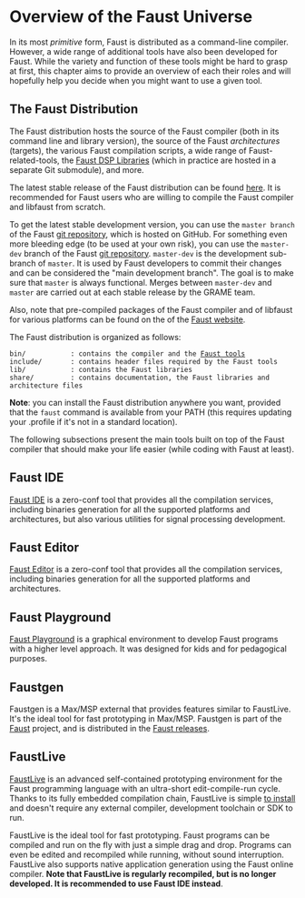 # Overview of the Faust Universe

In its most *primitive* form, Faust is distributed as a command-line compiler. However, a wide range of additional tools have also been developed for Faust. While the variety and function of these tools might be hard to grasp at first, this chapter aims to provide an overview of each their roles and will hopefully help you decide when you might want to use a given tool.

<!-- TODO: it'd be nice to have some kind of figure here summarizing everything the various Faust branches should appear in this figure: we want something as complete as possible. -->

## The Faust Distribution

The Faust distribution hosts the source of the Faust compiler (both in its command line and library version), the source of the Faust *architectures* (targets), the various Faust compilation scripts, a wide range of Faust-related-tools, the [Faust DSP Libraries](https://faustlibraries.grame.fr) (which in practice are hosted in a separate Git submodule), and more.

The latest stable release of the Faust distribution can be found [here](https://github.com/grame-cncm/faust/releases). It is recommended for Faust users who are willing to compile the Faust compiler and libfaust from scratch.

To get the latest stable development version, you can use the `master branch` of the Faust [git repository](https://github.com/grame-cncm/faust/tree/master), which is hosted on GitHub. For something even more bleeding edge (to be used at your own risk), you can use the `master-dev` branch of the Faust [git repository](https://github.com/grame-cncm/faust/tree/master-dev).
`master-dev` is the development sub-branch of `master`. It is used by Faust developers to commit their changes and can be considered the "main development branch". The goal is to make sure that `master` is always functional. Merges between `master-dev` and `master` are carried out at each stable release by the GRAME team.

Also, note that pre-compiled packages of the Faust compiler and of libfaust for various platforms can be found on the of the [Faust website](https://faust.grame.fr).

The Faust distribution is organized as follows:

<pre><code class="hljs markdown">bin/           : contains the compiler and the <a href="../tools">Faust tools</a>
include/       : contains header files required by the Faust tools
lib/           : contains the Faust libraries
share/         : contains documentation, the Faust libraries and architecture files</code></pre>

**Note**: you can install the Faust distribution anywhere you want, provided that the `faust` command is available from your PATH (this requires updating your .profile if it's not in a standard location). 

The following subsections present the main tools built on top of the Faust compiler that should make your life easier (while coding with Faust at least).

## Faust IDE

[Faust IDE](https://faustide.grame.fr) is a zero-conf tool that provides all the compilation services, including binaries generation for all the supported platforms and architectures, but also various utilities for signal processing development.

## Faust Editor

 [Faust Editor](https://fausteditor.grame.fr) is a zero-conf tool that provides all the compilation services, including binaries generation for all the supported platforms and architectures.

## Faust Playground

[Faust Playground](https://faustplayground.grame.fr) is a graphical environment to develop Faust programs with a higher level approach. It was designed for kids and for pedagogical purposes.

## Faustgen

Faustgen is a Max/MSP external that provides features similar to FaustLive. It's the ideal tool for fast prototyping in Max/MSP. Faustgen is part of the [Faust](https://github.com/grame-cncm/faust) project, and is distributed in the [Faust releases](https://github.com/grame-cncm/faust/releases).

## FaustLive

[FaustLive](https://github.com/grame-cncm/faustlive) is an advanced self-contained prototyping environment for the Faust programming language with an ultra-short edit-compile-run cycle. Thanks to its fully embedded compilation chain, FaustLive is simple [to install](https://github.com/grame-cncm/faustlive/releases) and doesn't require any external compiler, development toolchain or SDK to run.

FaustLive is the ideal tool for fast prototyping. Faust programs can be compiled and run on the fly with just a simple drag and drop. Programs can even be edited and recompiled while running, without sound interruption. FaustLive also supports native application generation using the Faust online compiler. **Note that FaustLive is regularly recompiled, but is no longer developed. It is recommended to use Faust IDE instead**.  
